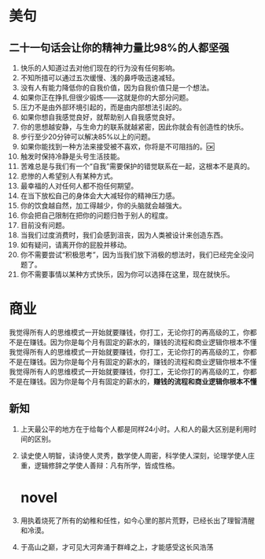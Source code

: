 # 美句

## 二十一句话会让你的精神力量比98%的人都坚强

1. 快乐的人知道过去对他们现在的行为没有任何影响。
2. 不知所措可以通过五次缓慢、浅的鼻呼吸迅速减轻。
3. 没有人有能力降低你的自我价值，因为自我价值只是一个想法。
4. 如果你正在挣扎但很少锻炼——这就是你的大部分问题。
5. 压力不是由外部环境引起的，而是由内部想法引起的。
6. 如果你想自我感觉良好，就帮助别人自我感觉良好。
7. 你的思想越安静，与生命力的联系就越紧密，因此你就会有创造性的快乐。
8. 步行至少20分钟可以解决85%以上的问题。
9. 如果你能找到一种方法来接受被不喜欢，你将是不可阻挡的。🆗
10. 触发时保持冷静是头号生活技能。
11. 苦难总是与我们有一个“自我”需要保护的错觉联系在一起，这根本不是真的。
12. 悲惨的人希望别人有某种方式。
13. 最幸福的人对任何人都不抱任何期望。
14. 在当下放松自己的身体会大大减轻你的精神压力感。
15. 你的饮食越自然，加工得越少，你的头脑就会越强大。
16. 你会把自己限制在把你的问题归咎于别人的程度。
17. 目前没有问题。
18. 当我们过度消费时，我们会感到沮丧，因为人类被设计来创造东西。
19. 如有疑问，请离开你的屁股并移动。
20. 你不需要尝试“积极思考”，因为当我们放下消极的想法时，我们已经完全没问题了。
21. 你不需要事情以某种方式快乐，因为你可以选择在这里，现在就快乐。

# 商业

我觉得所有人的思维模式一开始就要赚钱，你打工，无论你打的再高级的工，你都不是在赚钱。因为你是每个月有固定的薪水的，赚钱的流程和商业逻辑你根本不懂我觉得所有人的思维模式一开始就要赚钱，你打工，无论你打的再高级的工，你都不是在赚钱。因为你是每个月有固定的薪水的，赚钱的流程和商业逻辑你根本不懂我觉得所有人的思维模式一开始就要赚钱，你打工，无论你打的再高级的工，你都不是在赚钱。因为你是每个月有固定的薪水的，**赚钱的流程和商业逻辑你根本不懂**

## 新知

1. 上天最公平的地方在于给每个人都是同样24小时。人和人的最大区别是利用时间的区别。

2. 读史使人明智，读诗使人灵秀，数学使人周密，科学使人深刻，论理学使人庄重，逻辑修辞之学使人善辩：凡有所学，皆成性格。
   
   # novel

3. 用执着烧死了所有的幼稚和任性，如今心里的那片荒野，已经长出了理智清醒和冷漠。

4. 于高山之巅，才可见大河奔涌于群峰之上，才能感受这长风浩荡